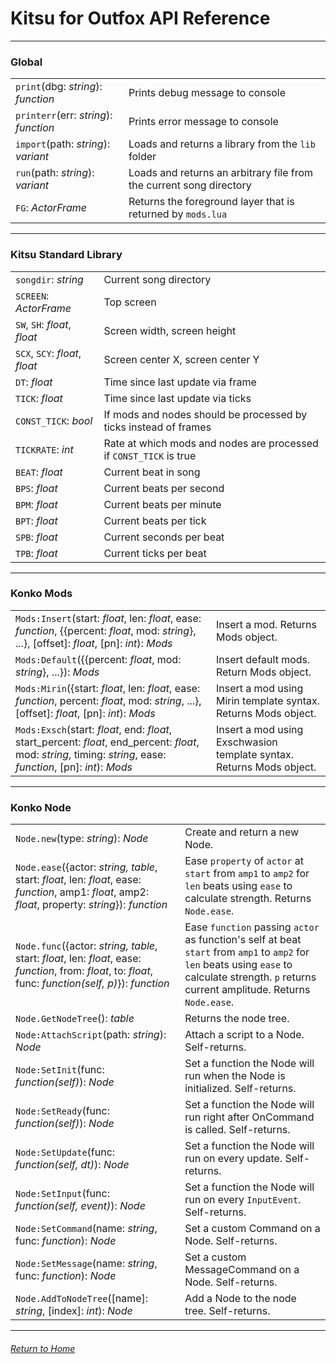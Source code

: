 # Kitsu for Outfox API Reference

---
### Global
| | |
|:--- |:--- |
| `print`(dbg: *string*): *function* | Prints debug message to console |
| `printerr`(err: *string*): *function* | Prints error message to console |
| `import`(path: *string*): *variant* | Loads and returns a library from the `lib` folder |
| `run`(path: *string*): *variant* | Loads and returns an arbitrary file from the current song directory |
| `FG`: *ActorFrame* | Returns the foreground layer that is returned by `mods.lua` |

---
### Kitsu Standard Library
| | |
|:--- |:--- |
| `songdir`: *string* | Current song directory |
| `SCREEN`: *ActorFrame* | Top screen |
| `SW`, `SH`: *float*, *float* | Screen width, screen height |
| `SCX`, `SCY`: *float*, *float* | Screen center X, screen center Y |
| `DT`: *float* | Time since last update via frame |
| `TICK`: *float* | Time since last update via ticks |
| `CONST_TICK`: *bool* | If mods and nodes should be processed by ticks instead of frames |
| `TICKRATE`: *int* | Rate at which mods and nodes are processed if `CONST_TICK` is true |
| `BEAT`: *float* | Current beat in song |
| `BPS`: *float* | Current beats per second |
| `BPM`: *float* | Current beats per minute |
| `BPT`: *float* | Current beats per tick |
| `SPB`: *float* | Current seconds per beat |
| `TPB`: *float* | Current ticks per beat |

---
### Konko Mods
| | |
|:--- |:--- |
| `Mods:Insert`(start: *float*, len: *float*, ease: *function*, \{\{percent: *float*, mod: *string*\}, ...\}, \[offset\]: *float*, \[pn\]: *int*): *Mods* | Insert a mod. Returns Mods object. |
| `Mods:Default`(\{\{percent: *float*, mod: *string*\}, ...\}): *Mods* | Insert default mods. Return Mods object. |
| `Mods:Mirin`(\{start: *float*, len: *float*, ease: *function*, percent: *float*, mod: *string*, ...\}, \[offset\]: *float*, \[pn\]: *int*): *Mods* | Insert a mod using Mirin template syntax. Returns Mods object. |
| `Mods:Exsch`(start: *float*, end: *float*, start_percent: *float*, end_percent: *float*, mod: *string*, timing: *string*, ease: *function*, \[pn\]: *int*): *Mods* | Insert a mod using Exschwasion template syntax. Returns Mods object. |

---
### Konko Node
| | |
|:--- |:--- |
| `Node.new`(type: *string*): *Node* | Create and return a new Node. |
| `Node.ease`(\{actor: *string, table*, start: *float*, len: *float*, ease: *function*, amp1: *float*, amp2: *float*, property: *string*\}): *function* | Ease `property` of `actor` at `start` from `amp1` to `amp2` for `len` beats using `ease` to calculate strength. Returns `Node.ease`. |
| `Node.func`(\{actor: *string, table*, start: *float*, len: *float*, ease: *function*, from: *float*, to: *float*, func: *function(self, p)*\}): *function* | Ease `function` passing `actor` as function's self at beat `start` from `amp1` to `amp2` for `len` beats using `ease` to calculate strength. `p` returns current amplitude. Returns `Node.ease`. |
| `Node.GetNodeTree`(): *table* | Returns the node tree. |
| `Node:AttachScript`(path: *string*): *Node* | Attach a script to a Node. Self-returns. |
| `Node:SetInit`(func: *function(self)*): *Node* | Set a function the Node will run when the Node is initialized. Self-returns. |
| `Node:SetReady`(func: *function(self)*): *Node* | Set a function the Node will run right after OnCommand is called. Self-returns. |
| `Node:SetUpdate`(func: *function(self, dt)*): *Node* | Set a function the Node will run on every update. Self-returns. |
| `Node:SetInput`(func: *function(self, event)*): *Node* | Set a function the Node will run on every `InputEvent`. Self-returns. |
| `Node:SetCommand`(name: *string*, func: *function*): *Node* | Set a custom Command on a Node. Self-returns. |
| `Node:SetMessage`(name: *string*, func: *function*): *Node* | Set a custom  MessageCommand on a Node. Self-returns. |
| `Node.AddToNodeTree`(\[name\]: *string*, \[index\]: *int*): *Node* | Add a Node to the node tree. Self-returns. |

---
###### [Return to Home](/kitsu-template)
